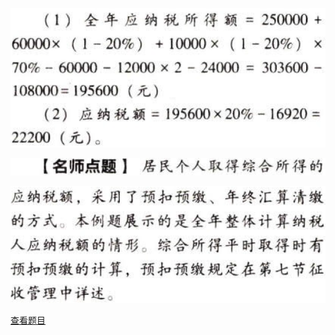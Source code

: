 ![](c2a22242afa0f3d6c9df7f7ce08e10a0.png)

![](4d8340b9aba15819f3e17ebf094a5327.png)

![](67df8cc3a99eddc09309fe86f4217de3.png)

[查看题目](../C05.个人所得税法.本章真题.md#21-题目)

